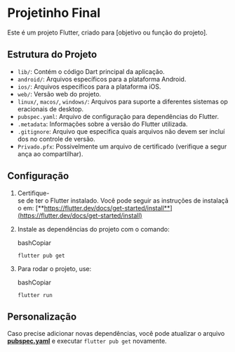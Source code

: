 # 

# **Projetinho Final**

Este é um projeto Flutter, criado para [objetivo ou função do projeto].

## **Estrutura do Projeto**

- `lib/`: Contém o código Dart principal da aplicação.
- `android/`: Arquivos específicos para a plataforma Android.
- `ios/`: Arquivos específicos para a plataforma iOS.
- `web/`: Versão web do projeto.
- `linux/`, `macos/`, `windows/`: Arquivos para suporte a diferentes sistemas operacionais de desktop.
- `pubspec.yaml`: Arquivo de configuração para dependências do Flutter.
- `.metadata`: Informações sobre a versão do Flutter utilizada.
- `.gitignore`: Arquivo que especifica quais arquivos não devem ser incluídos no controle de versão.
- `Privado.pfx`: Possivelmente um arquivo de certificado (verifique a segurança ao compartilhar).

## **Configuração**

1. Certifique-se de ter o Flutter instalado. Você pode seguir as instruções de instalação em: [**https://flutter.dev/docs/get-started/install**](https://flutter.dev/docs/get-started/install)
2. Instale as dependências do projeto com o comando:
    
    bashCopiar
    
    `flutter pub get`
    
3. Para rodar o projeto, use:
    
    bashCopiar
    
    `flutter run`
    

## **Personalização**

Caso precise adicionar novas dependências, você pode atualizar o arquivo [**pubspec.yaml**](https://pubspec.yaml/) e executar `flutter pub get` novamente.
